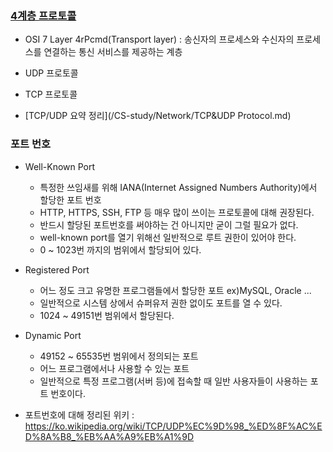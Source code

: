 ### [4계층 프로토콜](https://youtu.be/tG0ldt4sBzY?list=PL0d8NnikouEWcF1jJueLdjRIC4HsUlULi)

- OSI 7 Layer 4rPcmd(Transport layer) : 송신자의 프로세스와 수신자의 프로세스를 연결하는 통신 서비스를 제공하는 계층

- UDP 프로토콜

- TCP 프로토콜

- [TCP/UDP 요약 정리](/CS-study/Network/TCP&UDP Protocol.md)

  

### 포트 번호

- Well-Known Port

  - 특정한 쓰임새를 위해 IANA(Internet Assigned Numbers Authority)에서 할당한 포트 번호
  - HTTP, HTTPS, SSH, FTP 등 매우 많이 쓰이는 프로토콜에 대해 권장된다.
  - 반드시 할당된 포트번호를 써야하는 건 아니지만 굳이 그럴 필요가 없다. 
  - well-known port를 열기 위해선 일반적으로 루트 권한이 있어야 한다.
  - 0 ~ 1023번 까지의 범위에서 할당되어 있다.

- Registered Port

  - 어느 정도 크고 유명한 프로그램들에서 할당한 포트 ex)MySQL, Oracle ...
  - 일반적으로 시스템 상에서 슈퍼유저 권한 없이도 포트를 열 수 있다.
  - 1024 ~ 49151번 범위에서 할당된다.

- Dynamic Port

  - 49152 ~ 65535번 범위에서 정의되는 포트
  - 어느 프로그램에서나 사용할 수 있는 포트
  - 일반적으로 특정 프로그램(서버 등)에 접속할 때 일반 사용자들이 사용하는 포트 번호이다.

- 포트번호에 대해 정리된 위키 : https://ko.wikipedia.org/wiki/TCP/UDP%EC%9D%98_%ED%8F%AC%ED%8A%B8_%EB%AA%A9%EB%A1%9D

  
